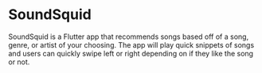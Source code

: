 # SoundSquid

SoundSquid is a Flutter app that recommends songs based off of a song, genre, or artist of your choosing. 
The app will play quick snippets of songs and users can quickly swipe left or right depending on if they like the song or not. 
